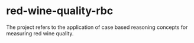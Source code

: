 # red-wine-quality-rbc
 The project refers to the application of case based reasoning concepts for measuring red wine quality.
